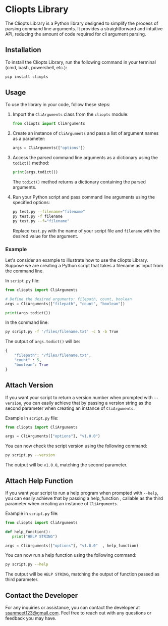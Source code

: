# Cliopts Library

The Cliopts Library is a Python library designed to simplify the process of parsing command line arguments. It provides a straightforward and intuitive API, reducing the amount of code required for cli argument parsing.

## Installation

To install the Cliopts Library, run the following command in your terminal (cmd, bash, powershell, etc.):

```bash
pip install cliopts
```

## Usage

To use the library in your code, follow these steps:

1. Import the `CliArguments` class from the `cliopts` module:

   ```python
   from cliopts import CliArguments
   ```

2. Create an instance of `CliArguments` and pass a list of argument names as a parameter:

   ```python
   args = CliArguments(["options"])
   ```

3. Access the parsed command line arguments as a dictionary using the `todict()` method:

   ```python
   print(args.todict())
   ```

   The `todict()` method returns a dictionary containing the parsed arguments.

4. Run your Python script and pass command line arguments using the specified options:

   ```bash
   py test.py --filename="filename"
   py test.py -f filename
   py test.py --f="filename"
   ```

   Replace `test.py` with the name of your script file and `filename` with the desired value for the argument.

### Example

Let's consider an example to illustrate how to use the cliopts Library. Suppose we are creating a Python script that takes a filename as input from the command line.

In `script.py` file:

```python
from cliopts import CliArguments

# Define the desired arguments: filepath, count, boolean
args = CliArguments(["filepath", "count", "boolean"]) 

print(args.todict())
```

In the command line:

```bash
py script.py -f '/files/filename.txt' -c 5 -b True 
```

The output of `args.todict()` will be:

```python
{
    "filepath": "/files/filename.txt",
    "count" : 5,
    "boolean": True
}
```

## Attach Version

If you want your script to return a version number when prompted with `--version`, you can easily achieve that by passing a version string as the second parameter when creating an instance of `CliArguments`.

Example in `script.py` file:

```python
from cliopts import CliArguments

args = CliArguments(["options"], "v1.0.0")
```

You can now check the script version using the following command:

```bash
py script.py --version
```

The output will be `v1.0.0`, matching the second parameter.

## Attach Help Function

If you want your script to run a help program  when prompted with `--help`, you can easily achieve that by passing a help_function , callable as the third parameter when creating an instance of `CliArguments`.

Example in `script.py` file:

```python
from cliopts import CliArguments

def help_function(): 
   print("HELP STRING")

args = CliArguments(["options"], "v1.0.0"  , help_function)
```

You can now run a help function using the following command:

```bash
py script.py --help
```

The output will be `HELP STRING`, matching the output of function passed as third parameter.

## Contact the Developer

For any inquiries or assistance, you can contact the developer at <ssanmeet123@gmail.com>. Feel free to reach out with any questions or feedback you may have.
